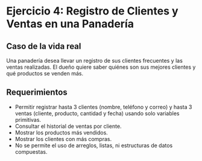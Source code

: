 # Ejercicio 4: Registro de Clientes y Ventas en una Panadería

## Caso de la vida real
Una panadería desea llevar un registro de sus clientes frecuentes y las ventas realizadas. El dueño quiere saber quiénes son sus mejores clientes y qué productos se venden más.

## Requerimientos
- Permitir registrar hasta 3 clientes (nombre, teléfono y correo) y hasta 3 ventas (cliente, producto, cantidad y fecha) usando solo variables primitivas.
- Consultar el historial de ventas por cliente.
- Mostrar los productos más vendidos.
- Mostrar los clientes con más compras.
- No se permite el uso de arreglos, listas, ni estructuras de datos compuestas.